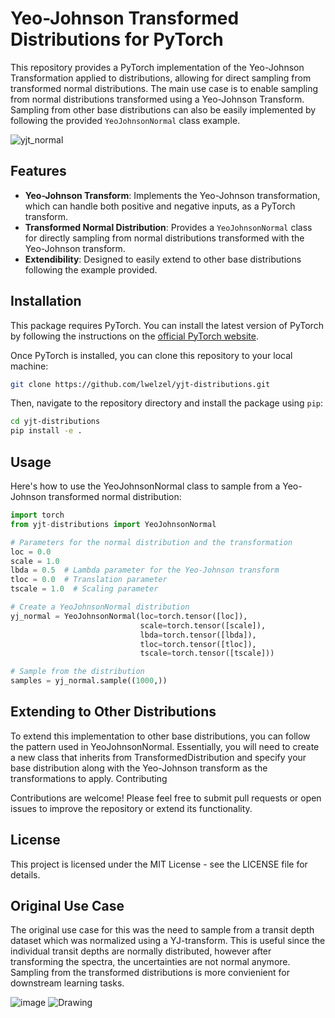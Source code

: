 # Yeo-Johnson Transformed Distributions for PyTorch

This repository provides a PyTorch implementation of the Yeo-Johnson Transformation applied to distributions, allowing for direct sampling from transformed normal distributions. The main use case is to enable sampling from normal distributions transformed using a Yeo-Johnson Transform. Sampling from other base distributions can also be easily implemented by following the provided `YeoJohnsonNormal` class example.

![yjt_normal](https://github.com/lwelzel/yjt-distributions/assets/29613344/b0f8fbd5-0370-4003-b3cf-6aafee321c37)

## Features
- **Yeo-Johnson Transform**: Implements the Yeo-Johnson transformation, which can handle both positive and negative inputs, as a PyTorch transform.
- **Transformed Normal Distribution**: Provides a `YeoJohnsonNormal` class for directly sampling from normal distributions transformed with the Yeo-Johnson transform.
- **Extendibility**: Designed to easily extend to other base distributions following the example provided.

## Installation

This package requires PyTorch. You can install the latest version of PyTorch by following the instructions on the [official PyTorch website](https://pytorch.org/get-started/locally/).

Once PyTorch is installed, you can clone this repository to your local machine:
```bash
git clone https://github.com/lwelzel/yjt-distributions.git
```

Then, navigate to the repository directory and install the package using `pip`:
```bash
cd yjt-distributions
pip install -e . 
```

## Usage

Here's how to use the YeoJohnsonNormal class to sample from a Yeo-Johnson transformed normal distribution:

```python
import torch
from yjt-distributions import YeoJohnsonNormal

# Parameters for the normal distribution and the transformation
loc = 0.0
scale = 1.0
lbda = 0.5  # Lambda parameter for the Yeo-Johnson transform
tloc = 0.0  # Translation parameter
tscale = 1.0  # Scaling parameter

# Create a YeoJohnsonNormal distribution
yj_normal = YeoJohnsonNormal(loc=torch.tensor([loc]),
                             scale=torch.tensor([scale]),
                             lbda=torch.tensor([lbda]),
                             tloc=torch.tensor([tloc]),
                             tscale=torch.tensor([tscale]))

# Sample from the distribution
samples = yj_normal.sample((1000,))
```

## Extending to Other Distributions

To extend this implementation to other base distributions, you can follow the pattern used in YeoJohnsonNormal. Essentially, you will need to create a new class that inherits from TransformedDistribution and specify your base distribution along with the Yeo-Johnson transform as the transformations to apply.
Contributing

Contributions are welcome! Please feel free to submit pull requests or open issues to improve the repository or extend its functionality.

## License

This project is licensed under the MIT License - see the LICENSE file for details.

## Original Use Case
The original use case for this was the need to sample from a transit depth dataset which was normalized using a YJ-transform. This is useful since the individual transit depths are normally distributed, however after transforming the spectra, the uncertainties are not normal anymore. Sampling from the transformed distributions is more convienient for downstream learning tasks.

![image](https://github.com/lwelzel/yjt-distributions/assets/29613344/e04b3b97-bda5-4c40-be7f-cd9f3ff0fd8b)
![Drawing](https://github.com/lwelzel/yjt-distributions/assets/29613344/0b1d59eb-e2cc-4275-83a9-f0f629cba397)


